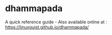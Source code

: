 # dhammapada
A quick reference guide - Also available online at : https://linuxguist.github.io/dhammapada/


